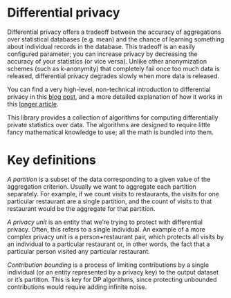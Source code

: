 # Differential privacy

Differential privacy offers a tradeoff between the accuracy of aggregations over
statistical databases (e.g. mean) and the chance of learning something about
individual records in the database. This tradeoff is an easily configured
parameter; you can increase privacy by decreasing the accuracy of your statistics
(or vice versa). Unlike other anonymization schemes (such as k-anonymity) that
completely fail once too much data is released, differential privacy degrades
slowly when more data is released.

You can find a very high-level, non-technical introduction to differential
privacy in this
[blog post](https://desfontain.es/privacy/differential-privacy-awesomeness.html),
and a more detailed explanation of how it works in this
[longer article](https://github.com/frankmcsherry/blog/blob/master/posts/2016-02-06.md).

This library provides a collection of algorithms for computing differentially
private statistics over data. The algorithms are designed to require little
fancy mathematical knowledge to use; all the math is bundled into them.

# Key definitions
*A partition* is a subset of the data corresponding to a given value of the
aggregation criterion. Usually we want to aggregate each partition separately.
For example, if we count visits to restaurants, the visits for one particular
restaurant are a single partition, and the count of visits to that restaurant
would be the aggregate for that partition.

*A privacy unit* is an entity that we’re trying to protect with differential
privacy. Often, this refers to a single individual. An example of a more complex
privacy unit is a person+restaurant pair, which protects all visits by an
individual to a particular restaurant or, in other words, the fact that a
particular person visited any particular restaurant.

*Contribution bounding* is a process of limiting contributions by a single
individual (or an entity represented by a privacy key) to the output dataset
or it’s partition. This is key for DP algorithms, since protecting unbounded
contributions would require adding infinite noise.
